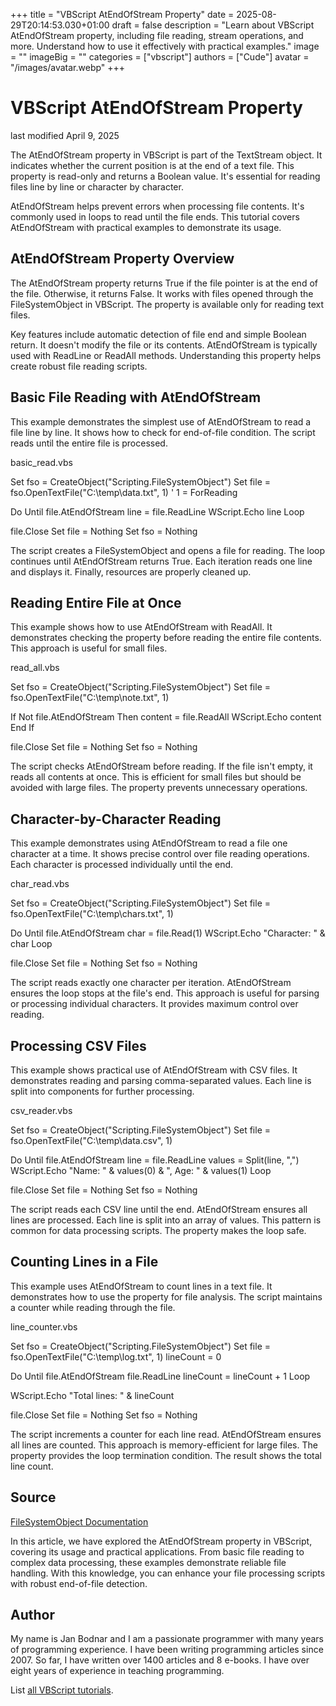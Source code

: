 +++
title = "VBScript AtEndOfStream Property"
date = 2025-08-29T20:14:53.030+01:00
draft = false
description = "Learn about VBScript AtEndOfStream property, including file reading, stream operations, and more. Understand how to use it effectively with practical examples."
image = ""
imageBig = ""
categories = ["vbscript"]
authors = ["Cude"]
avatar = "/images/avatar.webp"
+++

# VBScript AtEndOfStream Property

last modified April 9, 2025

The AtEndOfStream property in VBScript is part of the
TextStream object. It indicates whether the current position is at
the end of a text file. This property is read-only and returns a Boolean value.
It's essential for reading files line by line or character by character.

AtEndOfStream helps prevent errors when processing file contents.
It's commonly used in loops to read until the file ends. This tutorial covers
AtEndOfStream with practical examples to demonstrate its usage.

## AtEndOfStream Property Overview

The AtEndOfStream property returns True if the file pointer is at
the end of the file. Otherwise, it returns False. It works with files opened
through the FileSystemObject in VBScript. The property is available
only for reading text files.

Key features include automatic detection of file end and simple Boolean return.
It doesn't modify the file or its contents. AtEndOfStream is
typically used with ReadLine or ReadAll methods.
Understanding this property helps create robust file reading scripts.

## Basic File Reading with AtEndOfStream

This example demonstrates the simplest use of AtEndOfStream to read
a file line by line. It shows how to check for end-of-file condition. The script
reads until the entire file is processed.

basic_read.vbs
  

Set fso = CreateObject("Scripting.FileSystemObject")
Set file = fso.OpenTextFile("C:\temp\data.txt", 1) ' 1 = ForReading

Do Until file.AtEndOfStream
    line = file.ReadLine
    WScript.Echo line
Loop

file.Close
Set file = Nothing
Set fso = Nothing

The script creates a FileSystemObject and opens a file for reading.
The loop continues until AtEndOfStream returns True. Each iteration
reads one line and displays it. Finally, resources are properly cleaned up.

## Reading Entire File at Once

This example shows how to use AtEndOfStream with ReadAll.
It demonstrates checking the property before reading the entire file contents.
This approach is useful for small files.

read_all.vbs
  

Set fso = CreateObject("Scripting.FileSystemObject")
Set file = fso.OpenTextFile("C:\temp\note.txt", 1)

If Not file.AtEndOfStream Then
    content = file.ReadAll
    WScript.Echo content
End If

file.Close
Set file = Nothing
Set fso = Nothing

The script checks AtEndOfStream before reading. If the file isn't
empty, it reads all contents at once. This is efficient for small files but
should be avoided with large files. The property prevents unnecessary operations.

## Character-by-Character Reading

This example demonstrates using AtEndOfStream to read a file one
character at a time. It shows precise control over file reading operations.
Each character is processed individually until the end.

char_read.vbs
  

Set fso = CreateObject("Scripting.FileSystemObject")
Set file = fso.OpenTextFile("C:\temp\chars.txt", 1)

Do Until file.AtEndOfStream
    char = file.Read(1)
    WScript.Echo "Character: " &amp; char
Loop

file.Close
Set file = Nothing
Set fso = Nothing

The script reads exactly one character per iteration. AtEndOfStream
ensures the loop stops at the file's end. This approach is useful for parsing
or processing individual characters. It provides maximum control over reading.

## Processing CSV Files

This example shows practical use of AtEndOfStream with CSV files.
It demonstrates reading and parsing comma-separated values. Each line is split
into components for further processing.

csv_reader.vbs
  

Set fso = CreateObject("Scripting.FileSystemObject")
Set file = fso.OpenTextFile("C:\temp\data.csv", 1)

Do Until file.AtEndOfStream
    line = file.ReadLine
    values = Split(line, ",")
    WScript.Echo "Name: " &amp; values(0) &amp; ", Age: " &amp; values(1)
Loop

file.Close
Set file = Nothing
Set fso = Nothing

The script reads each CSV line until the end. AtEndOfStream ensures
all lines are processed. Each line is split into an array of values. This
pattern is common for data processing scripts. The property makes the loop safe.

## Counting Lines in a File

This example uses AtEndOfStream to count lines in a text file. It
demonstrates how to use the property for file analysis. The script maintains a
counter while reading through the file.

line_counter.vbs
  

Set fso = CreateObject("Scripting.FileSystemObject")
Set file = fso.OpenTextFile("C:\temp\log.txt", 1)
lineCount = 0

Do Until file.AtEndOfStream
    file.ReadLine
    lineCount = lineCount + 1
Loop

WScript.Echo "Total lines: " &amp; lineCount

file.Close
Set file = Nothing
Set fso = Nothing

The script increments a counter for each line read. AtEndOfStream
ensures all lines are counted. This approach is memory-efficient for large
files. The property provides the loop termination condition. The result shows
the total line count.

## Source

[FileSystemObject Documentation](https://learn.microsoft.com/en-us/previous-versions/windows/internet-explorer/ie-developer/scripting-articles/6kxy1a51(v=vs.84))

In this article, we have explored the AtEndOfStream property in
VBScript, covering its usage and practical applications. From basic file reading
to complex data processing, these examples demonstrate reliable file handling.
With this knowledge, you can enhance your file processing scripts with robust
end-of-file detection.

## Author

My name is Jan Bodnar and I am a passionate programmer with many years of
programming experience. I have been writing programming articles since 2007. So
far, I have written over 1400 articles and 8 e-books. I have over eight years of
experience in teaching programming.

List [all VBScript tutorials](/vbscript/).